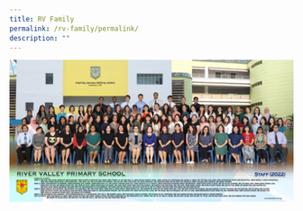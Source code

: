 ```yaml
---
title: RV Family
permalink: /rv-family/permalink/
description: ""
---
```

![](/images/2023%20Images/RVPS%20Staff%20Photo.jpg)